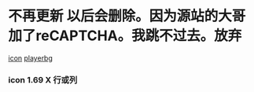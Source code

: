# 不再更新 以后会删除。因为源站的大哥加了reCAPTCHA。我跳不过去。放弃

[icon](https://ae01.alicdn.com/kf/U96e9203a4d59434d946e5f826069a584Q.jpg)
[playerbg](https://image.suning.cn/uimg/ZR/share_order/158631632458352215.jpg)

### icon 1.69 X 行或列